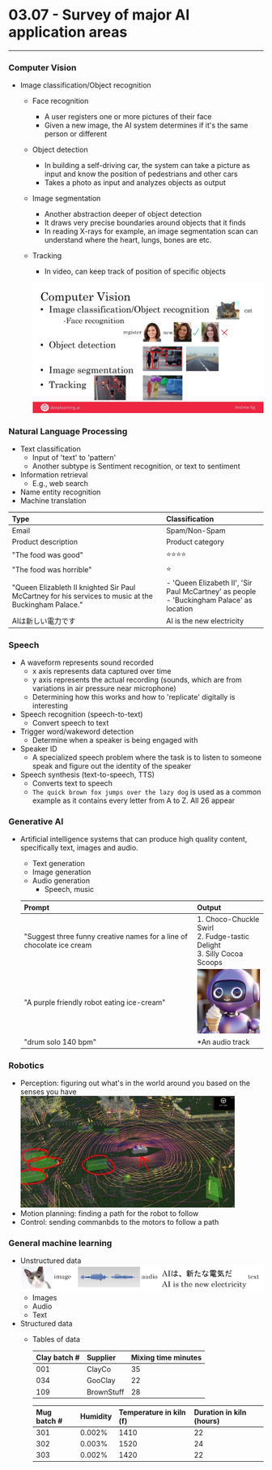 # 03.07 - Survey of major AI application areas

---

### Computer Vision
- Image classification/Object recognition
    - Face recognition
        - A user registers one or more pictures of their face
        - Given a new image, the AI system determines if it's the same person or different
    - Object detection
        - In building a self-driving car, the system can take a picture as input and know the position of pedestrians and other cars
        - Takes a photo as input and analyzes objects as output
    - Image segmentation
        - Another abstraction deeper of object detection
        - It draws very precise boundaries around objects that it finds
        - In reading X-rays for example, an image segmentation scan can understand where the heart, lungs, bones are etc.
    - Tracking
        - In video, can keep track of position of specific objects

        ![Computer vision examples](images/computervisionexamples.png)

### Natural Language Processing
- Text classification
    - Input of 'text' to 'pattern'
    - Another subtype is Sentiment recognition, or text to sentiment
- Information retrieval
    - E.g., web search
- Name entity recognition
- Machine translation


| Type | Classification
|:---------|:---------
| Email | Spam/Non-Spam
| Product description | Product category
| "The food was good" | ⭐⭐⭐⭐
| "The food was horrible" | ⭐
| "Queen Elizableth II knighted Sir Paul McCartney for his services to music at the Buckingham Palace." | - 'Queen Elizabeth II', 'Sir Paul McCartney' as people <br> - 'Buckingham Palace' as location
| AIは新しい電力です | AI is the new electricity

### Speech
- A waveform represents sound recorded
    - x axis represents data captured over time
    - y axis represents the actual recording (sounds, which are from variations in air pressure near microphone)
    - Determining how this works and how to 'replicate' digitally is interesting
- Speech recognition (speech-to-text)
    - Convert speech to text
- Trigger word/wakeword detection
    - Determine when a speaker is being engaged with
- Speaker ID
    - A specialized speech problem where the task is to listen to someone speak and figure out the identity of the speaker
- Speech synthesis (text-to-speech, TTS)
    - Converts text to speech
    - `The quick brown fox jumps over the lazy dog` is used as a common example as it contains every letter from A to Z. All 26 appear

### Generative AI
- Artificial intelligence systems that can produce high quality content, specifically text, images and audio.
    - Text generation
    - Image generation
    - Audio generation
        - Speech, music

    | Prompt | Output
    |:---------|:---------
    | "Suggest three funny creative names for a line of chocolate ice cream | 1. Choco-Chuckle Swirl<br>2. Fudge-tastic Delight<br>3. Silly Cocoa Scoops 
    | "A purple friendly robot eating ice-cream" | ![Created image](images/purplefriendlyroboteatingicecream.png)
    | "drum solo 140 bpm" | *An audio track

### Robotics
- Perception: figuring out what's in the world around you based on the senses you have
    ![Lidar scan](images/lidarscan.png)
- Motion planning: finding a path for the robot to follow
- Control: sending commanbds to the motors to follow a path

### General machine learning
- Unstructured data
    ![Unstructured data](images/unstructureddata.png)
    - Images
    - Audio
    - Text
- Structured data
    - Tables of data

        | Clay batch # | Supplier | Mixing time minutes
        |:---------|:---------|:--------
        | 001 | ClayCo | 35
        | 034 | GooClay | 22
        | 109 | BrownStuff | 28

        | Mug batch # | Humidity | Temperature in kiln (f) | Duration in kiln (hours)
        |:---------|:---------|:--------|:--------
        |301|0.002%|1410|22
        |302|0.003%|1520|24
        |303|0.002%|1420|22